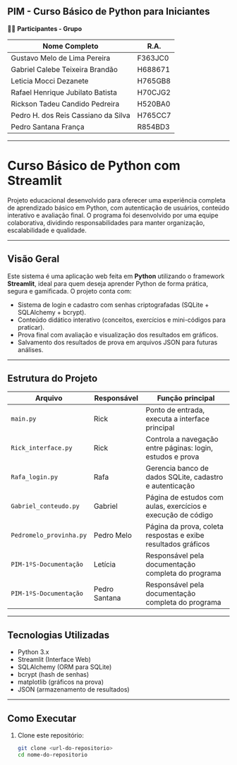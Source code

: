 PIM - Curso Básico de Python para Iniciantes
---

🙏🏼 **Participantes - Grupo**

| Nome Completo                         | R.A.    |
|-------------------------------------|---------|
| Gustavo Melo de Lima Pereira         | F363JC0 |
| Gabriel Calebe Teixeira Brandão      | H688671 |
| Leticia Mocci Dezanete               | H765GB8 |
| Rafael Henrique Jubilato Batista     | H70CJG2 |
| Rickson Tadeu Candido Pedreira      | H520BA0 |
| Pedro H. dos Reis Cassiano da Silva | H765CC7 |
| Pedro Santana França | R854BD3 |

---

# Curso Básico de Python com Streamlit

Projeto educacional desenvolvido para oferecer uma experiência completa de aprendizado básico em Python, com autenticação de usuários, conteúdo interativo e avaliação final. O programa foi desenvolvido por uma equipe colaborativa, dividindo responsabilidades para manter organização, escalabilidade e qualidade.

---

## Visão Geral

Este sistema é uma aplicação web feita em **Python** utilizando o framework **Streamlit**, ideal para quem deseja aprender Python de forma prática, segura e gamificada. O projeto conta com:

- Sistema de login e cadastro com senhas criptografadas (SQLite + SQLAlchemy + bcrypt).
- Conteúdo didático interativo (conceitos, exercícios e mini-códigos para praticar).
- Prova final com avaliação e visualização dos resultados em gráficos.
- Salvamento dos resultados de prova em arquivos JSON para futuras análises.

---

## Estrutura do Projeto

| Arquivo                | Responsável   | Função principal                                             |
|------------------------|---------------|--------------------------------------------------------------|
| `main.py`              | Rick          | Ponto de entrada, executa a interface principal              |
| `Rick_interface.py`    | Rick          | Controla a navegação entre páginas: login, estudos e prova   |
| `Rafa_login.py`        | Rafa          | Gerencia banco de dados SQLite, cadastro e autenticação      |
| `Gabriel_conteudo.py`  | Gabriel       | Página de estudos com aulas, exercícios e execução de código |
| `Pedromelo_provinha.py`| Pedro Melo    | Página da prova, coleta respostas e exibe resultados gráficos|
| `PIM-1ºS-Documentação` | Letícia       | Responsável pela documentação completa do programa           |
| `PIM-1ºS-Documentação` | Pedro Santana       | Responsável pela documentação completa do programa           |

---

## Tecnologias Utilizadas

- Python 3.x  
- Streamlit (Interface Web)  
- SQLAlchemy (ORM para SQLite)  
- bcrypt (hash de senhas)  
- matplotlib (gráficos na prova)  
- JSON (armazenamento de resultados)  

---

## Como Executar

1. Clone este repositório:  
   ```bash
   git clone <url-do-repositorio>
   cd nome-do-repositorio
